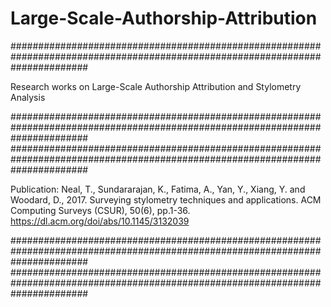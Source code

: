 # Large-Scale-Authorship-Attribution

##############################################################################################################################

Research works on Large-Scale Authorship Attribution and Stylometry Analysis

##############################################################################################################################
##############################################################################################################################

Publication: Neal, T., Sundararajan, K., Fatima, A., Yan, Y., Xiang, Y. and Woodard, D., 2017. Surveying stylometry techniques and applications. ACM Computing Surveys (CSUR), 50(6), pp.1-36. https://dl.acm.org/doi/abs/10.1145/3132039

##############################################################################################################################
##############################################################################################################################
